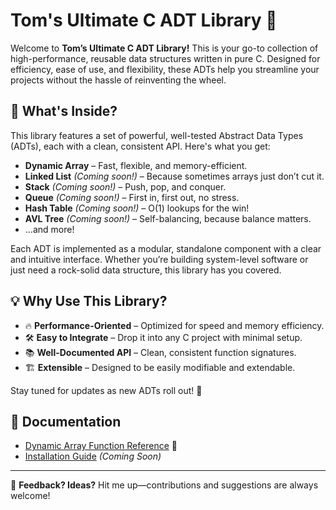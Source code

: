 # Tom's Ultimate C ADT Library 🚀  

Welcome to **Tom’s Ultimate C ADT Library!** This is your go-to collection of high-performance, reusable data structures written in pure C. Designed for efficiency, ease of use, and flexibility, these ADTs help you streamline your projects without the hassle of reinventing the wheel.  

## 📌 What's Inside?  

This library features a set of powerful, well-tested Abstract Data Types (ADTs), each with a clean, consistent API. Here's what you get:  

- **Dynamic Array** – Fast, flexible, and memory-efficient.  
- **Linked List** _(Coming soon!)_ – Because sometimes arrays just don’t cut it.  
- **Stack** _(Coming soon!)_ – Push, pop, and conquer.  
- **Queue** _(Coming soon!)_ – First in, first out, no stress.  
- **Hash Table** _(Coming soon!)_ – O(1) lookups for the win!  
- **AVL Tree** _(Coming soon!)_ – Self-balancing, because balance matters.  
- ...and more!  

Each ADT is implemented as a modular, standalone component with a clear and intuitive interface. Whether you’re building system-level software or just need a rock-solid data structure, this library has you covered.  

## 💡 Why Use This Library?  
- 🔥 **Performance-Oriented** – Optimized for speed and memory efficiency.  
- 🛠 **Easy to Integrate** – Drop it into any C project with minimal setup.  
- 📚 **Well-Documented API** – Clean, consistent function signatures.  
- 🏗 **Extensible** – Designed to be easily modifiable and extendable.  

Stay tuned for updates as new ADTs roll out! 🚧  

## 📖 Documentation  

- [Dynamic Array Function Reference](docs/dynamic_array.md) 📂  
- [Installation Guide](docs/installation.md) _(Coming Soon)_  

---
  
💬 **Feedback? Ideas?** Hit me up—contributions and suggestions are always welcome!  
